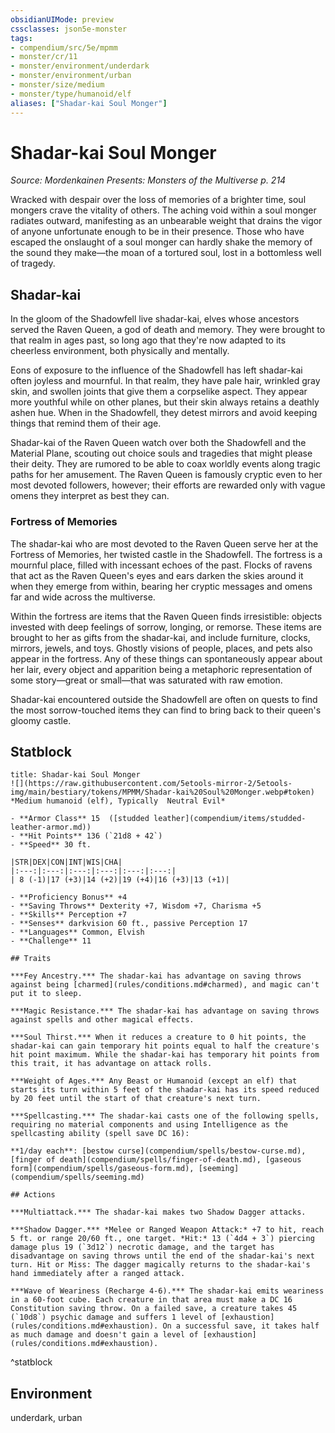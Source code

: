 ```yaml
---
obsidianUIMode: preview
cssclasses: json5e-monster
tags:
- compendium/src/5e/mpmm
- monster/cr/11
- monster/environment/underdark
- monster/environment/urban
- monster/size/medium
- monster/type/humanoid/elf
aliases: ["Shadar-kai Soul Monger"]
---
```

# Shadar-kai Soul Monger
*Source: Mordenkainen Presents: Monsters of the Multiverse p. 214*  

Wracked with despair over the loss of memories of a brighter time, soul mongers crave the vitality of others. The aching void within a soul monger radiates outward, manifesting as an unbearable weight that drains the vigor of anyone unfortunate enough to be in their presence. Those who have escaped the onslaught of a soul monger can hardly shake the memory of the sound they make—the moan of a tortured soul, lost in a bottomless well of tragedy.

## Shadar-kai

In the gloom of the Shadowfell live shadar-kai, elves whose ancestors served the Raven Queen, a god of death and memory. They were brought to that realm in ages past, so long ago that they're now adapted to its cheerless environment, both physically and mentally.

Eons of exposure to the influence of the Shadowfell has left shadar-kai often joyless and mournful. In that realm, they have pale hair, wrinkled gray skin, and swollen joints that give them a corpselike aspect. They appear more youthful while on other planes, but their skin always retains a deathly ashen hue. When in the Shadowfell, they detest mirrors and avoid keeping things that remind them of their age.

Shadar-kai of the Raven Queen watch over both the Shadowfell and the Material Plane, scouting out choice souls and tragedies that might please their deity. They are rumored to be able to coax worldly events along tragic paths for her amusement. The Raven Queen is famously cryptic even to her most devoted followers, however; their efforts are rewarded only with vague omens they interpret as best they can.

### Fortress of Memories

The shadar-kai who are most devoted to the Raven Queen serve her at the Fortress of Memories, her twisted castle in the Shadowfell. The fortress is a mournful place, filled with incessant echoes of the past. Flocks of ravens that act as the Raven Queen's eyes and ears darken the skies around it when they emerge from within, bearing her cryptic messages and omens far and wide across the multiverse.

Within the fortress are items that the Raven Queen finds irresistible: objects invested with deep feelings of sorrow, longing, or remorse. These items are brought to her as gifts from the shadar-kai, and include furniture, clocks, mirrors, jewels, and toys. Ghostly visions of people, places, and pets also appear in the fortress. Any of these things can spontaneously appear about her lair, every object and apparition being a metaphoric representation of some story—great or small—that was saturated with raw emotion.

Shadar-kai encountered outside the Shadowfell are often on quests to find the most sorrow-touched items they can find to bring back to their queen's gloomy castle.

## Statblock

```ad-statblock
title: Shadar-kai Soul Monger
![](https://raw.githubusercontent.com/5etools-mirror-2/5etools-img/main/bestiary/tokens/MPMM/Shadar-kai%20Soul%20Monger.webp#token)
*Medium humanoid (elf), Typically  Neutral Evil*

- **Armor Class** 15  ([studded leather](compendium/items/studded-leather-armor.md))
- **Hit Points** 136 (`21d8 + 42`)
- **Speed** 30 ft.

|STR|DEX|CON|INT|WIS|CHA|
|:---:|:---:|:---:|:---:|:---:|:---:|
| 8 (-1)|17 (+3)|14 (+2)|19 (+4)|16 (+3)|13 (+1)|

- **Proficiency Bonus** +4
- **Saving Throws** Dexterity +7, Wisdom +7, Charisma +5
- **Skills** Perception +7
- **Senses** darkvision 60 ft., passive Perception 17
- **Languages** Common, Elvish
- **Challenge** 11

## Traits

***Fey Ancestry.*** The shadar-kai has advantage on saving throws against being [charmed](rules/conditions.md#charmed), and magic can't put it to sleep.

***Magic Resistance.*** The shadar-kai has advantage on saving throws against spells and other magical effects.

***Soul Thirst.*** When it reduces a creature to 0 hit points, the shadar-kai can gain temporary hit points equal to half the creature's hit point maximum. While the shadar-kai has temporary hit points from this trait, it has advantage on attack rolls.

***Weight of Ages.*** Any Beast or Humanoid (except an elf) that starts its turn within 5 feet of the shadar-kai has its speed reduced by 20 feet until the start of that creature's next turn.

***Spellcasting.*** The shadar-kai casts one of the following spells, requiring no material components and using Intelligence as the spellcasting ability (spell save DC 16):

**1/day each**: [bestow curse](compendium/spells/bestow-curse.md), [finger of death](compendium/spells/finger-of-death.md), [gaseous form](compendium/spells/gaseous-form.md), [seeming](compendium/spells/seeming.md)

## Actions

***Multiattack.*** The shadar-kai makes two Shadow Dagger attacks.

***Shadow Dagger.*** *Melee or Ranged Weapon Attack:* +7 to hit, reach 5 ft. or range 20/60 ft., one target. *Hit:* 13 (`4d4 + 3`) piercing damage plus 19 (`3d12`) necrotic damage, and the target has disadvantage on saving throws until the end of the shadar-kai's next turn. Hit or Miss: The dagger magically returns to the shadar-kai's hand immediately after a ranged attack.

***Wave of Weariness (Recharge 4-6).*** The shadar-kai emits weariness in a 60-foot cube. Each creature in that area must make a DC 16 Constitution saving throw. On a failed save, a creature takes 45 (`10d8`) psychic damage and suffers 1 level of [exhaustion](rules/conditions.md#exhaustion). On a successful save, it takes half as much damage and doesn't gain a level of [exhaustion](rules/conditions.md#exhaustion).
```
^statblock

## Environment

underdark, urban